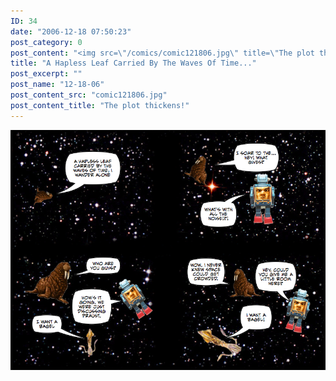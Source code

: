 ```yaml
---
ID: 34
date: "2006-12-18 07:50:23"
post_category: 0
post_content: "<img src=\"/comics/comic121806.jpg\" title=\"The plot thickens!\" />"
title: "A Hapless Leaf Carried By The Waves Of Time..."
post_excerpt: ""
post_name: "12-18-06"
post_content_src: "comic121806.jpg"
post_content_title: "The plot thickens!"
---
```



[![The plot thickens!](/comics-hi-res/comic121806.jpg)](/comics-hi-res/comic121806.jpg "The plot thickens!")
